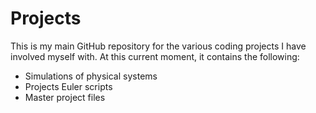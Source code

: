 # Projects

This is my main GitHub repository for the various coding projects I have involved myself with. At this current moment, it contains the following:

- Simulations of physical systems
- Projects Euler scripts
- Master project files

